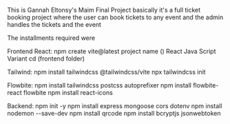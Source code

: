 This is Gannah Eltonsy's Maim Final Project 
basically it's a full ticket booking project where the user can book tickets to any event 
and the admin handles the tickets and the event 


The installments required were 

Frontend 
React: npm create vite@latest
project name () React Java Script Variant
cd (frontend folder)

Tailwind:
npm install tailwindcss @tailwindcss/vite
npx tailwindcss init 


Flowbite: 
npm install tailwindcss postcss autoprefixer
npm install flowbite-react flowbite
npm install react-icons


Backend:
npm init -y
npm install express mongoose cors dotenv
npm install nodemon --save-dev
npm install qrcode
npm install bcryptjs jsonwebtoken
